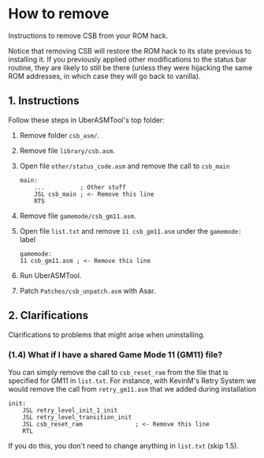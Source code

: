 # How to remove

Instructions to remove CSB from your ROM hack.

Notice that removing CSB will restore the ROM hack to its state previous to
installing it. If you previously applied other modifications to the status bar
routine, they are likely to still be there (unless they were hijacking the same
ROM addresses, in which case they will go back to vanilla).

## 1. Instructions

Follow these steps in UberASMTool's top folder:

1. Remove folder `csb_asm/`.
2. Remove file `library/csb.asm`.
3. Open file `other/status_code.asm` and remove the call to `csb_main`

   ```asar
   main:
       ...          ; Other stuff
       JSL csb_main ; <- Remove this line
       RTS
   ```

4. Remove file `gamemode/csb_gm11.asm`.
5. Open file `list.txt` and remove `11 csb_gm11.asm` under the `gamemode:` label

   ```uberasm
   gamemode:
   11 csb_gm11.asm ; <- Remove this line
   ```

6. Run UberASMTool.
7. Patch `Patches/csb_unpatch.asm` with Asar.

## 2. Clarifications

Clarifications to problems that might arise when uninstalling.

### (1.4) What if I have a shared Game Mode 11 (GM11) file?

You can simply remove the call to `csb_reset_ram` from the file that is
specified for GM11 in `list.txt`. For instance, with KevinM's Retry System we
would remove the call from `retry_gm11.asm` that we added during installation

```asar
init:
    JSL retry_level_init_1_init
    JSL retry_level_transition_init
    JSL csb_reset_ram               ; <- Remove this line
    RTL
```

If you do this, you don't need to change anything in `list.txt` (skip 1.5).
